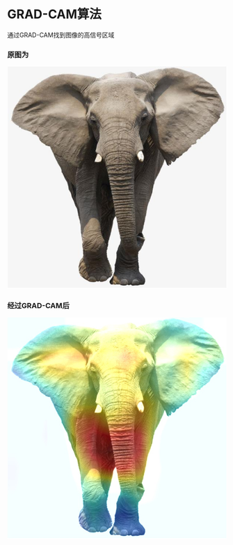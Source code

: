 # GRAD-CAM算法
通过GRAD-CAM找到图像的高信号区域 
###  原图为
![Image text](testimage/5.png)
###  经过GRAD-CAM后
![Image text](testimage/4.jpg)
